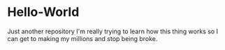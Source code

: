 # Hello-World
Just another repository
I'm really trying to learn how this thing works so I can get to making my millions and stop being broke.
